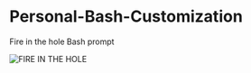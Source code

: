 # Personal-Bash-Customization
Fire in the hole Bash prompt

![FIRE IN THE HOLE](https://github.com/bmwilson0113/Personal-Bash-Customization]/blob/main/Lobotomy.png?raw=true)
